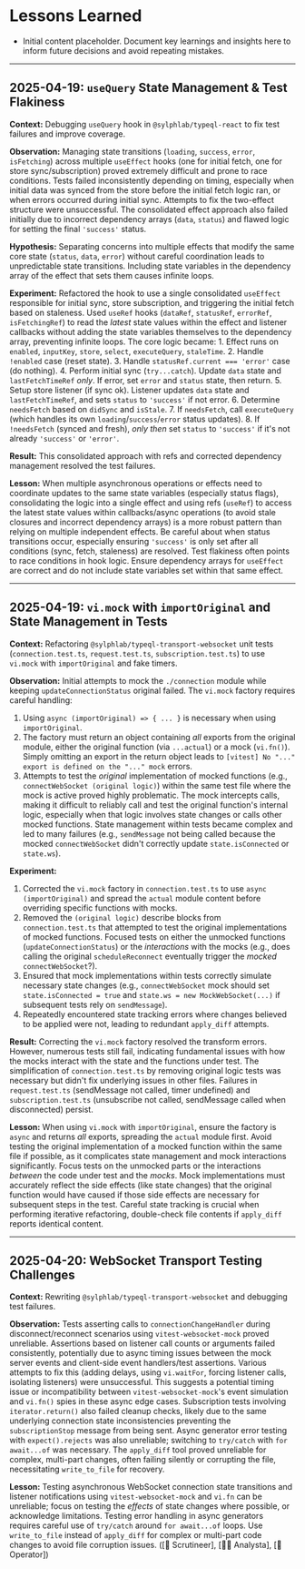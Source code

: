 # Lessons Learned

*   Initial content placeholder. Document key learnings and insights here to inform future decisions and avoid repeating mistakes.

---

## 2025-04-19: `useQuery` State Management & Test Flakiness

**Context:** Debugging `useQuery` hook in `@sylphlab/typeql-react` to fix test failures and improve coverage.

**Observation:** Managing state transitions (`loading`, `success`, `error`, `isFetching`) across multiple `useEffect` hooks (one for initial fetch, one for store sync/subscription) proved extremely difficult and prone to race conditions. Tests failed inconsistently depending on timing, especially when initial data was synced from the store before the initial fetch logic ran, or when errors occurred during initial sync. Attempts to fix the two-effect structure were unsuccessful. The consolidated effect approach also failed initially due to incorrect dependency arrays (`data`, `status`) and flawed logic for setting the final `'success'` status.

**Hypothesis:** Separating concerns into multiple effects that modify the same core state (`status`, `data`, `error`) without careful coordination leads to unpredictable state transitions. Including state variables in the dependency array of the effect that sets them causes infinite loops.

**Experiment:** Refactored the hook to use a single consolidated `useEffect` responsible for initial sync, store subscription, and triggering the initial fetch based on staleness. Used `useRef` hooks (`dataRef`, `statusRef`, `errorRef`, `isFetchingRef`) to read the *latest* state values within the effect and listener callbacks without adding the state variables themselves to the dependency array, preventing infinite loops. The core logic became:
    1. Effect runs on `enabled`, `inputKey`, `store`, `select`, `executeQuery`, `staleTime`.
    2. Handle `!enabled` case (reset state).
    3. Handle `statusRef.current === 'error'` case (do nothing).
    4. Perform initial sync (`try...catch`). Update `data` state and `lastFetchTimeRef` *only*. If error, set `error` and `status` state, then return.
    5. Setup store listener (if sync ok). Listener updates `data` state and `lastFetchTimeRef`, and sets `status` to `'success'` if not error.
    6. Determine `needsFetch` based on `didSync` and `isStale`.
    7. If `needsFetch`, call `executeQuery` (which handles its own `loading`/`success`/`error` status updates).
    8. If `!needsFetch` (synced and fresh), *only then* set `status` to `'success'` if it's not already `'success'` or `'error'`.

**Result:** This consolidated approach with refs and corrected dependency management resolved the test failures.

**Lesson:** When multiple asynchronous operations or effects need to coordinate updates to the same state variables (especially status flags), consolidating the logic into a single effect and using refs (`useRef`) to access the latest state values within callbacks/async operations (to avoid stale closures and incorrect dependency arrays) is a more robust pattern than relying on multiple independent effects. Be careful about when status transitions occur, especially ensuring `'success'` is only set after all conditions (sync, fetch, staleness) are resolved. Test flakiness often points to race conditions in hook logic. Ensure dependency arrays for `useEffect` are correct and do not include state variables set within that same effect.

---

## 2025-04-19: `vi.mock` with `importOriginal` and State Management in Tests

**Context:** Refactoring `@sylphlab/typeql-transport-websocket` unit tests (`connection.test.ts`, `request.test.ts`, `subscription.test.ts`) to use `vi.mock` with `importOriginal` and fake timers.

**Observation:** Initial attempts to mock the `./connection` module while keeping `updateConnectionStatus` original failed. The `vi.mock` factory requires careful handling:
1.  Using `async (importOriginal) => { ... }` is necessary when using `importOriginal`.
2.  The factory must return an object containing *all* exports from the original module, either the original function (via `...actual`) or a mock (`vi.fn()`). Simply omitting an export in the return object leads to `[vitest] No "..." export is defined on the "..." mock` errors.
3.  Attempts to test the *original* implementation of mocked functions (e.g., `connectWebSocket (original logic)`) within the same test file where the mock is active proved highly problematic. The mock intercepts calls, making it difficult to reliably call and test the original function's internal logic, especially when that logic involves state changes or calls other mocked functions. State management within tests became complex and led to many failures (e.g., `sendMessage` not being called because the mocked `connectWebSocket` didn't correctly update `state.isConnected` or `state.ws`).

**Experiment:**
1.  Corrected the `vi.mock` factory in `connection.test.ts` to use `async (importOriginal)` and spread the `actual` module content before overriding specific functions with mocks.
2.  Removed the `(original logic)` describe blocks from `connection.test.ts` that attempted to test the original implementations of mocked functions. Focused tests on either the unmocked functions (`updateConnectionStatus`) or the *interactions* with the mocks (e.g., does calling the original `scheduleReconnect` eventually trigger the *mocked* `connectWebSocket`?).
3.  Ensured that mock implementations within tests correctly simulate necessary state changes (e.g., `connectWebSocket` mock should set `state.isConnected = true` and `state.ws = new MockWebSocket(...)` if subsequent tests rely on `sendMessage`).
4.  Repeatedly encountered state tracking errors where changes believed to be applied were not, leading to redundant `apply_diff` attempts.

**Result:** Correcting the `vi.mock` factory resolved the transform errors. However, numerous tests still fail, indicating fundamental issues with how the mocks interact with the state and the functions under test. The simplification of `connection.test.ts` by removing original logic tests was necessary but didn't fix underlying issues in other files. Failures in `request.test.ts` (sendMessage not called, timer undefined) and `subscription.test.ts` (unsubscribe not called, sendMessage called when disconnected) persist.

**Lesson:** When using `vi.mock` with `importOriginal`, ensure the factory is `async` and returns *all* exports, spreading the `actual` module first. Avoid testing the original implementation of a mocked function within the same file if possible, as it complicates state management and mock interactions significantly. Focus tests on the unmocked parts or the interactions *between* the code under test and the *mocks*. Mock implementations must accurately reflect the side effects (like state changes) that the original function would have caused if those side effects are necessary for subsequent steps in the test. Careful state tracking is crucial when performing iterative refactoring, double-check file contents if `apply_diff` reports identical content.

---

## 2025-04-20: WebSocket Transport Testing Challenges

**Context:** Rewriting `@sylphlab/typeql-transport-websocket` and debugging test failures.

**Observation:** Tests asserting calls to `connectionChangeHandler` during disconnect/reconnect scenarios using `vitest-websocket-mock` proved unreliable. Assertions based on listener call counts or arguments failed consistently, potentially due to async timing issues between the mock server events and client-side event handlers/test assertions. Various attempts to fix this (adding delays, using `vi.waitFor`, forcing listener calls, isolating listeners) were unsuccessful. This suggests a potential timing issue or incompatibility between `vitest-websocket-mock`'s event simulation and `vi.fn()` spies in these async edge cases. Subscription tests involving `iterator.return()` also failed cleanup checks, likely due to the same underlying connection state inconsistencies preventing the `subscriptionStop` message from being sent. Async generator error testing with `expect().rejects` was also unreliable; switching to `try/catch` with `for await...of` was necessary. The `apply_diff` tool proved unreliable for complex, multi-part changes, often failing silently or corrupting the file, necessitating `write_to_file` for recovery.

**Lesson:** Testing asynchronous WebSocket connection state transitions and listener notifications using `vitest-websocket-mock` and `vi.fn` can be unreliable; focus on testing the *effects* of state changes where possible, or acknowledge limitations. Testing error handling in async generators requires careful use of `try/catch` around `for await...of` loops. Use `write_to_file` instead of `apply_diff` for complex or multi-part code changes to avoid file corruption issues. ([🧪 Scrutineer], [👨‍🔬 Analysta], [🤖 Operator])
